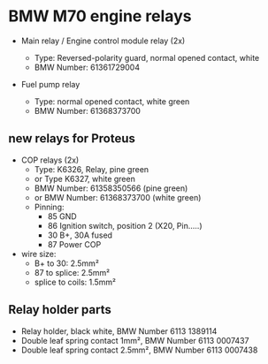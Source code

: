 # BMW M70 engine relays #

- Main relay / Engine control module relay (2x)
  - Type: Reversed-polarity guard, normal opened contact, white
  - BMW Number: 61361729004

- Fuel pump relay
  - Type: normal opened contact, white green
  - BMW Number: 61368373700

## new relays for Proteus ##

- COP relays (2x)
  - Type: K6326, Relay, pine green
  - or Type K6327, white green
  - BMW Number: 61358350566 (pine green)
  - or BMW Number: 61368373700 (white green)
  - Pinning:
    - 85 GND
    - 86 Ignition switch, position 2 (X20, Pin.....)
    - 30 B+, 30A fused
    - 87 Power COP
- wire size:
  - B+ to 30: 2.5mm²
  - 87 to splice: 2.5mm²
  - splice to coils: 1.5mm²

## Relay holder parts ##

- Relay holder, black white, BMW Number 6113 1389114
- Double leaf spring contact 1mm², BMW Number 6113 0007437
- Double leaf spring contact 2.5mm², BMW Number 6113 0007438

